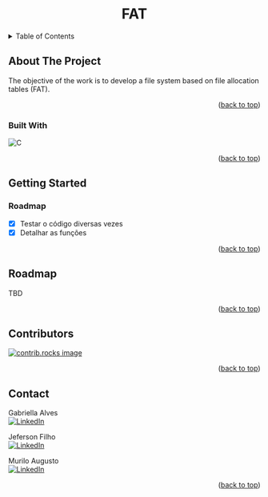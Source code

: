 <a id="readme-top"></a>

<div align="center">
  <h1 align="center">FAT</h1>
</div>

<!-- TABLE OF CONTENTS -->
<details>
  <summary>Table of Contents</summary>
  <ol>
    <li>
      <a href="#about-the-project">About The Project</a>
      <ul>
        <li><a href="#built-with">Built With</a></li>
      </ul>
    </li>
    <li>
      <a href="#getting-started">Getting Started</a>
      <ul>
        <li><a href="#installation">Installation</a></li>
      </ul>
    </li>
    <li><a href="#roadmap">Roadmap</a></li>
    <li><a href="#contributors">Contributors</a></li>
    <li><a href="#contact">Contact</a></li>
  </ol>
</details>

<!-- ABOUT THE PROJECT -->
## About The Project
The objective of the work is to develop a file system based on file allocation tables (FAT).

<p align="right">(<a href="#readme-top">back to top</a>)</p>

### Built With

![C][C-shield]

<p align="right">(<a href="#readme-top">back to top</a>)</p>

<!-- GETTING STARTED -->
## Getting Started

### Roadmap
- [x] Testar o código diversas vezes
- [x] Detalhar as funções

<p align="right">(<a href="#readme-top">back to top</a>)</p>

<!-- ROADMAP -->
## Roadmap

TBD

<p align="right">(<a href="#readme-top">back to top</a>)</p>

<!-- CONTRIBUTING -->
## Contributors

<a href="https://github.com/Jeferson-Filho/ChestXRayClassification/graphs/contributors">
  <img src="https://contrib.rocks/image?repo=Jeferson-Filho/ChestXRayClassification" alt="contrib.rocks image" />
</a>

<p align="right">(<a href="#readme-top">back to top</a>)</p>

<!-- CONTACT -->
## Contact

Gabriella Alves <br>
[![LinkedIn][linkedin-shield]][gabriella-linkedin-url]

Jeferson Filho <br>
[![LinkedIn][linkedin-shield]][jeferson-linkedin-url]

Murilo Augusto <br>
[![LinkedIn][linkedin-shield]][murilo-linkedin-url]

<p align="right">(<a href="#readme-top">back to top</a>)</p>

<!-- MARKDOWN SHIELD & IMAGES -->
[C-shield]: https://img.shields.io/badge/c-%2300599C.svg?style=for-the-badge&logo=c&logoColor=white
[linkedin-shield]: https://img.shields.io/badge/-LinkedIn-black.svg?style=for-the-badge&logo=linkedin&colorB=555

<!-- MARKDOWN IMAGES -->
[gabriella-linkedin-url]: https://www.linkedin.com/in/gabriella-alves-de-oliveira-9267271b8/
[jeferson-linkedin-url]: https://www.linkedin.com/in/jdietrichfho/
[murilo-linkedin-url]: https://www.linkedin.com/in/murilo-venturato-7450a1207/
